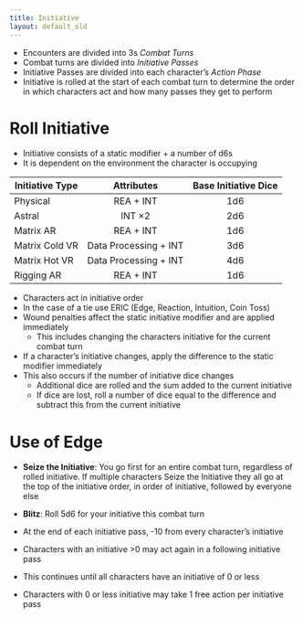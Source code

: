 ```yaml
---
title: Initiative
layout: default_old
---
```


- Encounters are divided into 3s _Combat Turns_
- Combat turns are divided into _Initiative Passes_
- Initiative Passes are divided into each character’s _Action Phase_
- Initiative is rolled at the start of each combat turn to determine the order in which characters act and how many passes they get to perform

# Roll Initiative

- Initiative consists of a static modifier + a number of d6s
- It is dependent on the environment the character is occupying

| Initiative Type |      Attributes       | Base Initiative Dice |
| --------------- |:---------------------:|:--------------------:|
| Physical        |       REA + INT       |         1d6          |
| Astral          |        INT ×2         |         2d6          |
| Matrix AR       |       REA + INT       |         1d6          |
| Matrix Cold VR  | Data Processing + INT |         3d6          |
| Matrix Hot VR   | Data Processing + INT |         4d6          |
| Rigging AR      |       REA + INT       |         1d6          |

- Characters act in initiative order
- In the case of a tie use ERIC (Edge, Reaction, Intuition, Coin Toss)
- Wound penalties affect the static initiative modifier and are applied immediately
	- This includes changing the characters initiative for the current combat turn
- If a character’s initiative changes, apply the difference to the static modifier immediately
- This also occurs if the number of initiative dice changes
	- Additional dice are rolled and the sum added to the current initiative
	- If dice are lost, roll a number of dice equal to the difference and subtract this from the current initiative

# Use of Edge
- **Seize the Initiative**: You go first for an entire combat turn, regardless of rolled initiative.  If multiple characters Seize the Initiative they all go at the top of the initiative order, in order of initiative, followed by everyone else
- **Blitz**: Roll 5d6 for your initiative this combat turn

- At the end of each initiative pass, -10 from every character’s initiative
- Characters with an initiative >0 may act again in a following initiative pass
- This continues until all characters have an initiative of 0 or less
- Characters with 0 or less initiative may take 1 free action per initiative pass
